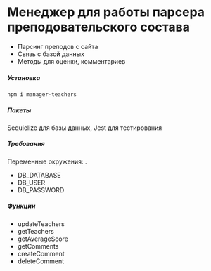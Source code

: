 # Менеджер для работы парсера преподовательского состава

- Парсинг преподов с сайта
- Связь с базой данных
- Методы для оценки, комментариев

##### Установка
`npm i manager-teachers`

##### Пакеты
Sequielize для базы данных, Jest для тестирования

##### Требования
Переменные окружения: .
- DB_DATABASE
- DB_USER
- DB_PASSWORD

##### Функции
- updateTeachers
- getTeachers
- getAverageScore
- getComments
- createComment
- deleteComment
